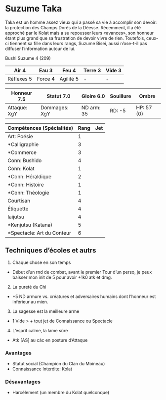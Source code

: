 # Suzume Taka

Taka est un homme assez vieux qui a passé sa vie à accomplir son devoir: la
protection des Champs Dorés de la Déesse. Récemment, il a été approché par le
Kolat mais a su repousser leurs «avances», son honneur étant plus grand que sa
frustration de devoir vivre de rien. Toutefois, ceux-ci tiennent sa fille
dans leurs rangs, Suzume Bisei, aussi n’ose-t-il pas diffuser l’information
autour de lui.

Bushi Suzume 4 (209)

| **Air** 4     | **Eau** 3     | **Feu** 4     | **Terre** 3   | **Vide** 3
| ------------- | ------------- | ------------- | ------------- | -------------
| Réflexes 5    | Force 4       | Agilité 5     | -             | -

| Honneur 7.5   | Statut 7.0    | Gloire 6.0    | Souillure     | Ombre
| ------------- | ------------- | ------------- | ------------- | -------------
| Attaque: XgY  | Dommages: XgY | ND arm: 35    | RD: -5        | HP: 57 (0)

| Compétences (Spécialités)                     | Rang  | Jet
| --------------------------------------------- | ----- | -------
| Art: Poésie                                   | 1     |
| *Calligraphie                                 | 3     |
| *Commerce                                     | 3     |
| Conn: Bushido                                 | 4     |
| Conn: Kolat                                   | 1     |
| *Conn: Héraldique                             | 2     |
| *Conn: Histoire                               | 1     |
| *Conn: Théologie                              | 1     |
| Courtisan                                     | 4     |
| Étiquette                                     | 4     |
| Iaijutsu                                      | 4     |
| *Kenjutsu (Katana)                            | 5     |
| *Spectacle: Art du Conteur                    | 6     |

## Techniques d’écoles et autrs

1. Chaque chose en son temps
  * Début d’un rnd de combat, avant le premier Tour d’un perso, je peux baisser
    mon init de 5 pour avoir +1k0 atk et dmg.
2. La pureté du Chi
  * +5 ND armure vs. créatures et adversaires humains dont l’honneur est inférieur
    au mien.
3. La sagesse est la meilleure arme
  * 1 Vide > + <Honneur> tout jet de Connaissance ou Spectacle
4. L’esprit calme, la lame sûre
  * Atk [AS] au càc en posture d’Attaque
  
### Avantages

* Statut social (Champion du Clan du Moineau)
* Connaissance Interdite: Kolat

### Désavantages

* Harcèlement (un membre du Kolat quelconque)
